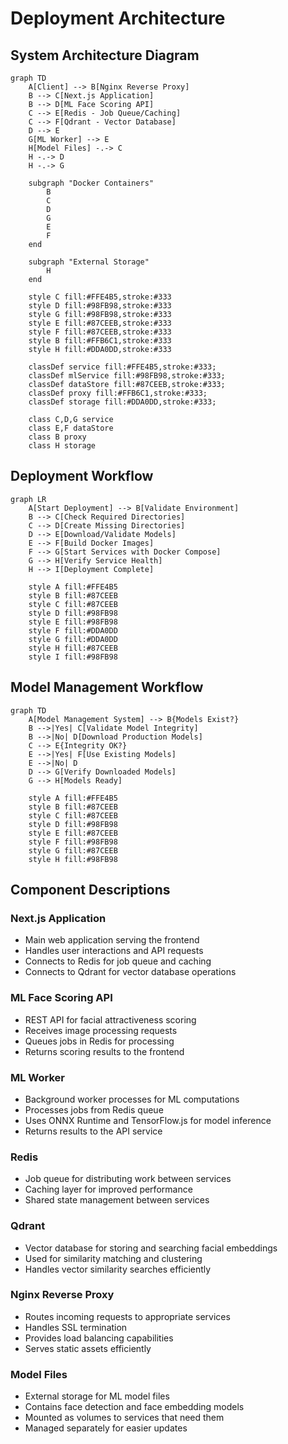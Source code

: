 # Deployment Architecture

## System Architecture Diagram

```mermaid
graph TD
    A[Client] --> B[Nginx Reverse Proxy]
    B --> C[Next.js Application]
    B --> D[ML Face Scoring API]
    C --> E[Redis - Job Queue/Caching]
    C --> F[Qdrant - Vector Database]
    D --> E
    G[ML Worker] --> E
    H[Model Files] -.-> C
    H -.-> D
    H -.-> G

    subgraph "Docker Containers"
        B
        C
        D
        G
        E
        F
    end

    subgraph "External Storage"
        H
    end

    style C fill:#FFE4B5,stroke:#333
    style D fill:#98FB98,stroke:#333
    style G fill:#98FB98,stroke:#333
    style E fill:#87CEEB,stroke:#333
    style F fill:#87CEEB,stroke:#333
    style B fill:#FFB6C1,stroke:#333
    style H fill:#DDA0DD,stroke:#333

    classDef service fill:#FFE4B5,stroke:#333;
    classDef mlService fill:#98FB98,stroke:#333;
    classDef dataStore fill:#87CEEB,stroke:#333;
    classDef proxy fill:#FFB6C1,stroke:#333;
    classDef storage fill:#DDA0DD,stroke:#333;

    class C,D,G service
    class E,F dataStore
    class B proxy
    class H storage
```

## Deployment Workflow

```mermaid
graph LR
    A[Start Deployment] --> B[Validate Environment]
    B --> C[Check Required Directories]
    C --> D[Create Missing Directories]
    D --> E[Download/Validate Models]
    E --> F[Build Docker Images]
    F --> G[Start Services with Docker Compose]
    G --> H[Verify Service Health]
    H --> I[Deployment Complete]

    style A fill:#FFE4B5
    style B fill:#87CEEB
    style C fill:#87CEEB
    style D fill:#98FB98
    style E fill:#98FB98
    style F fill:#DDA0DD
    style G fill:#DDA0DD
    style H fill:#87CEEB
    style I fill:#98FB98
```

## Model Management Workflow

```mermaid
graph TD
    A[Model Management System] --> B{Models Exist?}
    B -->|Yes| C[Validate Model Integrity]
    B -->|No| D[Download Production Models]
    C --> E{Integrity OK?}
    E -->|Yes| F[Use Existing Models]
    E -->|No| D
    D --> G[Verify Downloaded Models]
    G --> H[Models Ready]

    style A fill:#FFE4B5
    style B fill:#87CEEB
    style C fill:#87CEEB
    style D fill:#98FB98
    style E fill:#87CEEB
    style F fill:#98FB98
    style G fill:#87CEEB
    style H fill:#98FB98
```

## Component Descriptions

### Next.js Application

- Main web application serving the frontend
- Handles user interactions and API requests
- Connects to Redis for job queue and caching
- Connects to Qdrant for vector database operations

### ML Face Scoring API

- REST API for facial attractiveness scoring
- Receives image processing requests
- Queues jobs in Redis for processing
- Returns scoring results to the frontend

### ML Worker

- Background worker processes for ML computations
- Processes jobs from Redis queue
- Uses ONNX Runtime and TensorFlow.js for model inference
- Returns results to the API service

### Redis

- Job queue for distributing work between services
- Caching layer for improved performance
- Shared state management between services

### Qdrant

- Vector database for storing and searching facial embeddings
- Used for similarity matching and clustering
- Handles vector similarity searches efficiently

### Nginx Reverse Proxy

- Routes incoming requests to appropriate services
- Handles SSL termination
- Provides load balancing capabilities
- Serves static assets efficiently

### Model Files

- External storage for ML model files
- Contains face detection and face embedding models
- Mounted as volumes to services that need them
- Managed separately for easier updates
